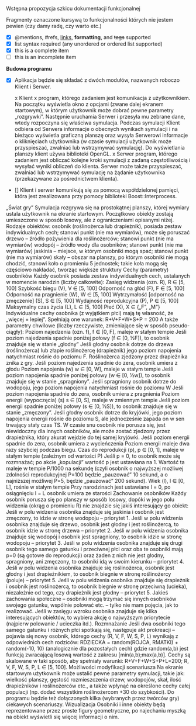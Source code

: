 Wstępna propozycja szkicu dokumentacji funkcjonalnej

Fragmenty oznaczone kursywą to funkcjonalności których nie jestem pewien (czy damy radę, czy warto etc.)

- [x] @mentions, #refs, [links](), **formatting**, and <del>tags</del> supported
- [x] list syntax required (any unordered or ordered list supported)
- [x] this is a complete item
- [ ] this is an incomplete item

<b>Budowa programu</b>

- [x] Aplikacja będzie się składać z dwóch modułów, nazwanych roboczo Klient i Serwer.

	
	x Klient
		x program, którego zadaniem jest komunikacja z użytkownikiem. 
		Na początku wyświetla okno z opcjami (zwane dalej ekranem startowym), 
		w którym użytkownik może dobrać pewne parametry „rozgrywki”. 
		Następnie uruchamia Serwer i przesyła mu zebrane dane, wtedy rozpoczyna się właściwa symulacja. 
		Podczas symulacji Klient odbiera od Serwera informacje o obecnych wynikach symulacji 
		i na bieżąco wyświetla graficzną planszę oraz wysyła Serwerowi informacje 
		o kliknięciach użytkownika (w czasie symulacji użytkownik 
		może przyspieszać, zwalniać lub wstrzymywać symulację). 
		Do wyświetlania planszy klient używa biblioteki OpenGL. 
	x Serwer
		program, którego zadaniem jest obliczać kolejne kroki symulacji z zadaną częstotliwością 
		i wysyłać wyniki obliczeń do klienta. Serwer może także przyspieszać, zwalniać lub wstrzymywać symulację 
		na żądanie użytkownika (przekazywane za pośrednictwem klienta).

- [] Klient i serwer komunikują się za pomocą współdzielonej pamięci, która jest zrealizowana przy pomocy biblioteki Boost::Interprocess. 


„Świat gry”
Symulacja rozgrywa się na prostokątnej planszy, której wymiary ustala użytkownik na ekranie startowym. Początkowo obiekty zostają umieszczone w sposób losowy, ale z ograniczeniami opisanymi niżej. Rodzaje obiektów:
osobnik (roślinożerca lub drapieżnik), posiada zestaw indywidualnych cech; stanowi punkt (nie ma wymiarów), może się poruszać
drzewo – źródło pożywienia dla roślinożerców; stanowi punkt (nie ma wymiarów) 
wodopój – źródło wody dla osobników; stanowi punkt (nie ma wymiarów) 
jaskinia – miejsce, w którym osobniki mogą spać; stanowi punkt (nie ma wymiarów) 
skały – obszar na planszy, po którym osobniki nie mogą chodzić, stanowi koło o promieniu 5 jednostek; takie koła mogą się częściowo nakładać, tworząc większe struktury
Cechy (parametry) osobników
Każdy osobnik posiada zestaw indywidualnych cech, ustalanych w momencie narodzin (liczby całkowite):
Zasięg widzenia (ozn. R), R ∈ [5, 100]
Szybkość biegu (V), V ∈ [5, 100]
Odporność na głód (F), F ∈ [5, 100]
Odporność na pragnienie (W), W ∈ [5, 100]
Wytrzymałość [odporność na zmęczenie] (S), S ∈ [5, 100]
Wydajność reprodukcyjna (P), P ∈ [5, 100]
Maksymalny czas życia (L), L ∈ [5, 100]
Płeć (X), X ∈ {„F”, „M”}
Indywidualne cechy osobnika (z wyjątkiem płci) mają tę własność, że „więcej = lepiej”. Spełniają one warunek: R+V+F+W+S+P = 200
A także parametry chwilowe (liczby rzeczywiste, zmieniające się w sposób pseudo-ciągły):
Poziom najedzenia (ozn. f), f ∈ [0, F], maleje w stałym tempie
Jeśli poziom najedzenia spadnie poniżej połowy (f ∈ [0, ½F]), to osobnik znajduje się w stanie „głodny”
Jeśli głodny osobnik dotrze do drzewa (roślinożerca) lub złapie roślinożercę (drapieżnik) jego poziom napojenia natychmiast rośnie do poziomu F. Roślinożerca zjedzony przez drapieżnika znika z gry.
Jeśli poziom najedzenia spadnie do zera, osobnik umiera z głodu
Poziom napojenia (w) w ∈  [0, W], maleje w stałym tempie
Jeśli poziom napojenia spadnie poniżej połowy (w ∈ [0, ½w]), to osobnik znajduje się w stanie „spragniony”.
Jeśli spragniony osobnik dotrze do wodopoju, jego poziom napojenia natychmiast rośnie do poziomu W
Jeśli poziom napojenia spadnie do zera, osobnik umiera z pragnienia
Poziom energii (wypoczęcia) (s) s ∈ [0, S], maleje w zmiennym tempie
Jeśli poziom energii spadnie poniżej połowy (s ∈ [0, ½S]), to osobnik znajduje się w stanie „zmęczony”. 
Jeśli głodny osobnik dotrze do kryjówki, jego poziom napojenia energii rośnie do poziomu S, ale jednocześnie zapada on w sen trwający stały czas TS. W czasie snu osobnik nie porusza się, jest niewidoczny dla innych osobników, ale może zostać zjedzony przez drapieżnika, który akurat wejdzie do tej samej kryjówki.
Jeśli poziom energii spadnie do zera, osobnik umiera z wycieńczenia
Poziom energii maleje dwa razy szybciej podczas biegu.
Czas do reprodukcji (p), p ∈ [0, 1], maleje w stałym tempie (zależnym od wartości P)
Jeśli p = 0, to osobnik może się rozmnażać; po akcie „kopulacji” wartość p jest ustawiana na 1. Wartość ta maleje w tempie P/1000 na sekundę (czyli osobnik o najwyższej możliwej zdolności reprodukcyjnej P=100 będzie „pauzować” 10 sekund, a o najniższej możliwej P=5, będzie „pauzować” 200 sekund).
Wiek (l), l ∈ [0, L],  rośnie w stałym tempie
Przy narodzinach jest ustawiane l = 0, po osiągnięciu l = L osobnik umiera ze starości
Zachowanie osobników
Każdy osobnik porusza się po planszy w sposób losowy, dopóki w jego polu widzenia (okrąg o promieniu R) nie znajdzie się jakiś interesujący go obiekt:
Jeśli w polu widzenia osobnika znajduje się jaskinia i osobnik jest zmęczony, to idzie w stronę wodopoju – priorytet 1.
Jeśli w polu widzenia osobnika znajduje się drzewo, osobnik jest głodny i jest roślinożercą, to osobnik idzie w stronę drzewa – priorytet 2.
Jeśli w polu widzenia osobnika znajduje się wodopój i osobnik jest spragniony, to osobnik idzie w stronę wodopoju – priorytet 3.
Jeśli w polu widzenia osobnika znajduje się drugi osobnik tego samego gatunku i przeciwnej płci oraz oba te osobniki mają p=0 (są gotowe do reprodukcji) oraz żaden z nich nie jest głodny, spragniony, ani zmęczony, to osobniki idą w swoim kierunku – priorytet 4.
Jeśli w polu widzenia osobnika znajduje się roślinożerca, osobnik jest głodny i jest drapieżnikiem, to osobnik biegnie w stronę roślinożercy (poluje) – priorytet 5.
Jeśli w polu widzenia osobnika znajduje się drapieżnik i osobnik jest roślinożercą, to osobnik biegnie w stronę przeciwną (ucieka), niezależnie od tego, czy drapieżnik jest głodny – priorytet 5.
Jakieś zachowania społeczne – osobniki mogą trzymać się innych osobników swojego gatunku, wspólnie polować etc. – tylko nie mam pojęcia, jak to realizować. 
Jeśli w zasięgu wzroku osobnika znajduje się kilka interesujących obiektów, to wybiera akcję o najwyższym priorytecie (najpierw polowanie / ucieczka itd.).
Rozmnażanie
Jeśli dwa osobniki tego samego gatunku i różnych płci spotkają się, następuje akt prokreacji – pojawia się nowy osobnik, którego cechy (R, V, F, W, S, P, L) wynikają z odpowiednich cech rodziców:
RDZIECKA = random(ROJCA, RMATKI) + random(-10, 10) (analogicznie dla pozostałych cech)
gdzie random(a,b) jest funkcją zwracającą losową wartość z zakresu [min(a,b);max(a,b)]. Cechy są skalowane w taki sposób, aby spełniały warunki: R+V+F+W+S+P+L=200; R, V, F, W, S, P, L ∈ [5, 100].
Możliwości modyfikacji scenariusza
Na ekranie startowym użytkownik może ustalić pewne parametry symulacji, takie jak: wielkość planszy, gęstość rozmieszczenia drzew, wodopojów, skał, ilość drapieżników i roślinożerców etc., a także wpłynąć na określone cechy całej populacji (np. dodać wszystkim roślinożercom +30 do szybkości). Do programu będzie też dołączonych kilka (wybranych przez twórców gry) ciekawych scenariuszy. 
Wizualizacja
Osobniki i inne obiekty będą reprezentowane przez proste figury geometryczne, po najechaniu myszką na obiekt wyświetli się więcej informacji o nim.
